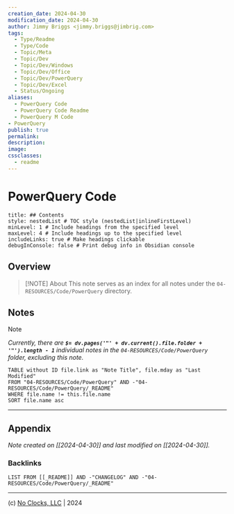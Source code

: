 ```yaml
---
creation_date: 2024-04-30
modification_date: 2024-04-30
author: Jimmy Briggs <jimmy.briggs@jimbrig.com>
tags:
  - Type/Readme
  - Type/Code
  - Topic/Meta
  - Topic/Dev
  - Topic/Dev/Windows
  - Topic/Dev/Office
  - Topic/Dev/PowerQuery
  - Topic/Dev/Excel
  - Status/Ongoing
aliases:
  - PowerQuery Code
  - PowerQuery Code Readme
  - PowerQuery M Code
- PowerQuery
publish: true
permalink:
description:
image:
cssclasses:
  - readme
---
```



# PowerQuery Code

```table-of-contents
title: ## Contents 
style: nestedList # TOC style (nestedList|inlineFirstLevel)
minLevel: 1 # Include headings from the specified level
maxLevel: 4 # Include headings up to the specified level
includeLinks: true # Make headings clickable
debugInConsole: false # Print debug info in Obsidian console
```

## Overview

> [!NOTE] About
> This note serves as an index for all notes under the `04-RESOURCES/Code/PowerQuery` directory.

## Notes

> [!NOTE]
> *Currently, there are **`$= dv.pages('"' + dv.current().file.folder + '"').length - 1`**  individual notes in the `04-RESOURCES/Code/PowerQuery` folder, excluding this note.*

```dataview
TABLE without ID file.link as "Note Title", file.mday as "Last Modified"
FROM "04-RESOURCES/Code/PowerQuery" AND -"04-RESOURCES/Code/PowerQuery/_README"
WHERE file.name != this.file.name
SORT file.name asc
```

***

## Appendix

*Note created on [[2024-04-30]] and last modified on [[2024-04-30]].*

### Backlinks

```dataview
LIST FROM [[_README]] AND -"CHANGELOG" AND -"04-RESOURCES/Code/PowerQuery/_README"
```

***

(c) [No Clocks, LLC](https://github.com/noclocks) | 2024